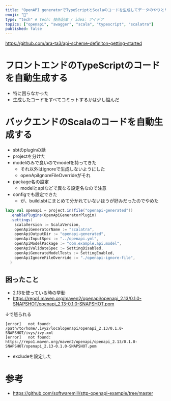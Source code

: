 ```yaml
---
title: "OpenAPI generatorでTypeScriptとScalaのコードを生成してデータのやりとりをする"
emoji: "💨"
type: "tech" # tech: 技術記事 / idea: アイデア
topics: ["openapi", "swagger", "scala", "typescript", "scalatra"]
published: false
---
```


https://github.com/ara-ta3/api-scheme-definiton-getting-started

# フロントエンドのTypeScriptのコードを自動生成する

- 特に困らなかった
- 生成したコードをすべてコミットするかは少し悩んだ

# バックエンドのScalaのコードを自動生成する

- sbtのpluginの話
- projectを分けた
- modelのみで良いのでmodelを持ってきた
    - それ以外はignoreで生成しないようにした
    - openApiIgnoreFileOverrideがそれ
- package名の設定
    - modelとapiなどで異なる設定名なので注意
- configでも設定できた
    - が、build.sbtにまとめて分かれていないほうが好みだったのでやめた

```sbt
lazy val openapi = project.in(file("openapi-generated"))
  .enablePlugins(OpenApiGeneratorPlugin)
  .settings(
    scalaVersion := ScalaVersion,
    openApiGeneratorName := "scalatra",
    openApiOutputDir := "openapi-generated",
    openApiInputSpec := "../openapi.yml",
    openApiModelPackage := "com.example.api.model",
    openApiValidateSpec := SettingDisabled,
    openApiGenerateModelTests := SettingEnabled,
    openApiIgnoreFileOverride := "./openapi-ignore-file",
  )
```

## 困ったこと

- 2.13を使っている時の挙動
- https://repo1.maven.org/maven2/openapi/openapi_2.13/0.1.0-SNAPSHOT/openapi_2.13-0.1.0-SNAPSHOT.pom

↓で怒られる

```
[error]   not found: /path/to/home/.ivy2/localopenapi/openapi_2.13/0.1.0-SNAPSHOT/ivys/ivy.xml
[error]   not found: https://repo1.maven.org/maven2/openapi/openapi_2.13/0.1.0-SNAPSHOT/openapi_2.13-0.1.0-SNAPSHOT.pom
```

- excludeを設定した



# 参考

- https://github.com/softwaremill/sttp-openapi-example/tree/master
